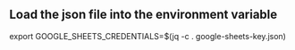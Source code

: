 ## Load the json file into the environment variable

export GOOGLE_SHEETS_CREDENTIALS=$(jq -c . google-sheets-key.json)
